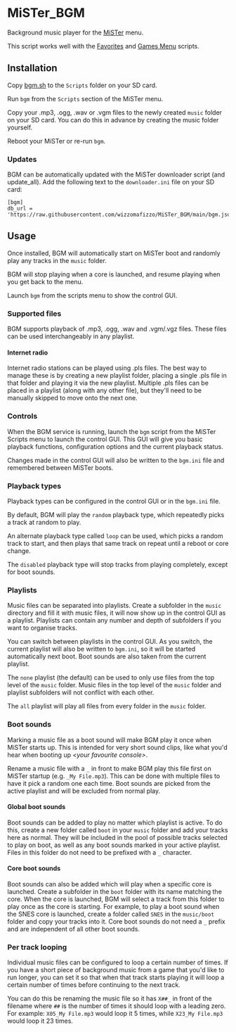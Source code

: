 # MiSTer_BGM
Background music player for the [MiSTer](https://github.com/MiSTer-devel/Main_MiSTer/wiki) menu.

This script works well with the [Favorites](https://github.com/wizzomafizzo/MiSTer_Favorites) and [Games Menu](https://github.com/wizzomafizzo/MiSTer_GamesMenu) scripts.

## Installation
Copy [bgm.sh](https://github.com/wizzomafizzo/MiSTer_BGM/raw/main/bgm.sh) to the `Scripts` folder on your SD card.

Run `bgm` from the `Scripts` section of the MiSTer menu.

Copy your .mp3, .ogg, .wav or .vgm files to the newly created `music` folder on your SD card. You can do this in advance by creating the music folder yourself.

Reboot your MiSTer or re-run `bgm`.

### Updates

BGM can be automatically updated with the MiSTer downloader script (and update_all). Add the following text to the `downloader.ini` file on your SD card:

```
[bgm]
db_url = 'https://raw.githubusercontent.com/wizzomafizzo/MiSTer_BGM/main/bgm.json'
```

## Usage

Once installed, BGM will automatically start on MiSTer boot and randomly play any tracks in the `music` folder.

BGM will stop playing when a core is launched, and resume playing when you get back to the menu.

Launch `bgm` from the scripts menu to show the control GUI.

### Supported files

BGM supports playback of .mp3, .ogg, .wav and .vgm/.vgz files. These files can be used interchangeably in any playlist.

#### Internet radio

Internet radio stations can be played using .pls files. The best way to manage these is by creating a new playlist folder, placing a single .pls file in that folder and playing it via the new playlist. Multiple .pls files can be placed in a playlist (along with any other file), but they'll need to be manually skipped to move onto the next one.

### Controls

When the BGM service is running, launch the `bgm` script from the MiSTer Scripts menu to launch the control GUI. This GUI will give you basic playback functions, configuration options and the current playback status.

Changes made in the control GUI will also be written to the `bgm.ini` file and remembered between MiSTer boots.

### Playback types

Playback types can be configured in the control GUI or in the `bgm.ini` file.

By default, BGM will play the `random` playback type, which repeatedly picks a track at random to play.

An alternate playback type called `loop` can be used, which picks a random track to start, and then plays that same track on repeat until a reboot or core change.

The `disabled` playback type will stop tracks from playing completely, except for boot sounds.

### Playlists

Music files can be separated into playlists. Create a subfolder in the `music` directory and fill it with music files, it will now show up in the control GUI as a playlist. Playlists can contain any number and depth of subfolders if you want to organise tracks.

You can switch between playlists in the control GUI. As you switch, the current playlist will also be written to `bgm.ini`, so it will be started automatically next boot. Boot sounds are also taken from the current playlist.

The `none` playlist (the default) can be used to only use files from the top level of the `music` folder. Music files in the top level of the `music` folder and playlist subfolders will not conflict with each other.

The `all` playlist will play all files from every folder in the `music` folder.


### Boot sounds

Marking a music file as a boot sound will make BGM play it once when MiSTer starts up. This is intended for very short sound clips, like what you'd hear when booting up *\<your favourite console\>*.

Rename a music file with a `_` in front to make BGM play this file first on MiSTer startup (e.g. `_My File.mp3`). This can be done with multiple files to have it pick a random one each time. Boot sounds are picked from the active playlist and will be excluded from normal play.

#### Global boot sounds

Boot sounds can be added to play no matter which playlist is active. To do this, create a new folder called `boot` in your `music` folder and add your tracks here as normal. They will be included in the pool of possible tracks selected to play on boot, as well as any boot sounds marked in your active playlist. Files in this folder do not need to be prefixed with a `_` character.

#### Core boot sounds

Boot sounds can also be added which will play when a specific core is launched. Create a subfolder in the `boot` folder with its name matching the core. When the core is launched, BGM will select a track from this folder to play once as the core is starting. For example, to play a boot sound when the SNES core is launched, create a folder called `SNES` in the `music/boot` folder and copy your tracks into it. Core boot sounds do not need a `_` prefix and are independent of all other boot sounds.

### Per track looping

Individual music files can be configured to loop a certain number of times. If you have a short piece of background music from a game that you'd like to run longer, you can set it so that when that track starts playing it will loop a certain number of times before continuing to the next track.

You can do this be renaming the music file so it has `X##_` in front of the filename where `##` is the number of times it should loop with a leading zero. For example: `X05_My File.mp3` would loop it 5 times, while `X23_My File.mp3` would loop it 23 times.